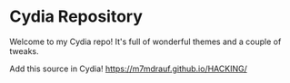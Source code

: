# Cydia Repository

Welcome to my Cydia repo! It's full of wonderful themes and a couple of tweaks.

Add this source in Cydia!
https://m7mdrauf.github.io/HACKING/

